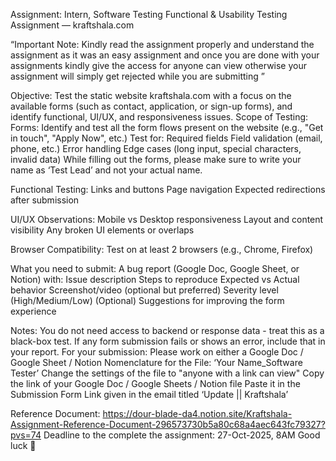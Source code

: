 Assignment: Intern, Software Testing
Functional & Usability Testing Assignment — kraftshala.com

“Important Note: Kindly read the assignment properly and understand the assignment as it was an easy assignment and once you are done with your assignments kindly give the access for anyone can view otherwise your assignment will simply get rejected while you are submitting ”

Objective: Test the static website kraftshala.com with a focus on the available forms (such as contact, application, or sign-up forms), and identify functional, UI/UX, and responsiveness issues.
Scope of Testing:
Forms:
Identify and test all the form flows present on the website (e.g., "Get in touch", "Apply Now", etc.)
Test for:
Required fields
Field validation (email, phone, etc.)
Error handling
Edge cases (long input, special characters, invalid data)
While filling out the forms, please make sure to write your name as ‘Test Lead’ and not your actual name.


Functional Testing:
Links and buttons
Page navigation
Expected redirections after submission


UI/UX Observations:
Mobile vs Desktop responsiveness
Layout and content visibility
Any broken UI elements or overlaps


Browser Compatibility:
Test on at least 2 browsers (e.g., Chrome, Firefox)


What you need to submit:
A bug report (Google Doc, Google Sheet, or Notion) with:
Issue description
Steps to reproduce
Expected vs Actual behavior
Screenshot/video (optional but preferred)
Severity level (High/Medium/Low)
(Optional) Suggestions for improving the form experience


Notes:
You do not need access to backend or response data - treat this as a black-box test.
If any form submission fails or shows an error, include that in your report.
For your submission:
Please work on either a Google Doc / Google Sheet / Notion
Nomenclature for the File: ‘Your Name_Software Tester’ 
Change the settings of the file to "anyone with a link can view" 
Copy the link of your Google Doc / Google Sheets / Notion file
Paste it in the Submission Form Link given in the email titled ‘Update || Kraftshala’

Reference Document: https://dour-blade-da4.notion.site/Kraftshala-Assignment-Reference-Document-296573730b5a80c68a4aec643fc79327?pvs=74
Deadline to the complete the assignment:  27-Oct-2025, 8AM
Good luck 💛


